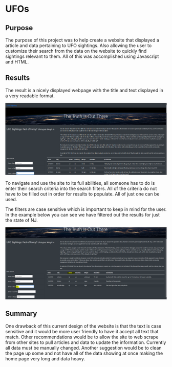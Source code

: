 # UFOs

## Purpose 

  The purpose of this project was to help create a website that displayed a article and data pertaining  to UFO sightings. Also allowing the user to customize their search from the data on the website to quickly find sightings relevant to them. All of this was accomplished using Javascript and HTML. 
  
 ## Results 
 
  The result is a nicely displayed webpage with the title and text displayed in a very readable format. 
  
  ![This is an image](https://github.com/BrandonCodes95/UFOs/blob/6d40fb4d2c426ded0c1cfede04c1d182711fcc89/static/images/UFO%20Webpage.PNG)
  
  To navigate and use the site to its full abilities, all someone has to do is enter their search criteria into the search filters. All of the criteria do not have to be filled out in order for results to populate. All of just one can be used. 
  
  The filters are case sensitive which is important to keep in mind for the user. In the example below you can see we have filtered out the results for just the state of NJ. 
  
  ![This is an image](https://github.com/BrandonCodes95/UFOs/blob/abe48718bc116fbc4d83221334ce4edeaadc8006/static/images/UFO%20Filtered%20Image.PNG)
  
  ## Summary 
  
  One drawback of this current design of the website is that the text is case sensitive and it would be more user friendly to have it accept all text that match. Other recommendations would be to allow the site to web scrape from other sites to pull articles and data to update the information. Currently all data must be manually changed. Another suggestion would be to clean the page up some and not have all of the data showing at once making the home page very long and data heavy.
